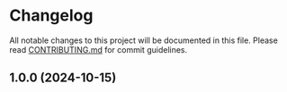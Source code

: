 # Changelog

All notable changes to this project will be documented in this file.
Please read [CONTRIBUTING.md](CONTRIBUTING.md) for commit guidelines.

## 1.0.0 (2024-10-15)
